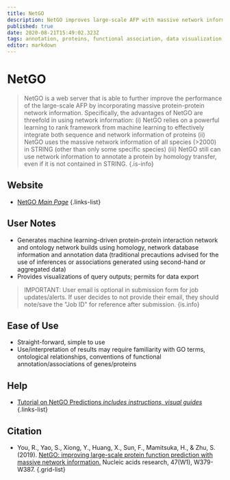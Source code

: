 ```yaml
---
title: NetGO
description: NetGO improves large-scale AFP with massive network information.
published: true
date: 2020-08-21T15:49:02.323Z
tags: annotation, proteins, functional association, data visualization, network, interaction, ontology, analysis tool, functional annotation
editor: markdown
---
```


# NetGO

> NetGO is a web server that is able to further improve the performance of the large-scale AFP by incorporating massive protein-protein network information. Specifically, the advantages of NetGO are threefold in using network information: 
(i) NetGO relies on a powerful learning to rank framework from machine learning to effectively integrate both sequence and network information of proteins
(ii) NetGO uses the massive network information of all species (>2000) in STRING (other than only some specific species) 
(iii) NetGO still can use network information to annotate a protein by homology transfer, even if it is not contained in STRING.
{.is-info}

 
## Website 

- [NetGO *Main Page*](http://issubmission.sjtu.edu.cn/netgo/)
 {.links-list}


## User Notes
 - Generates machine learning-driven protein-protein interaction network and ontology network builds using homology, network database information and annotation data (traditional precautions advised for the use of inferences or associations generated using second-hand or aggregated data)
 - Provides visualizations of query outputs; permits for data export
 
 >IMPORTANT:   User email is optional in submission form for job updates/alerts. If user decides to not provide their email, they should note/save the "Job ID" for reference after submission.
{is.info}

 
## Ease of Use
- Straight-forward, simple to use
- Use/interpretation of results may require familiarity with GO terms, ontological relationships, conventions of functional annotation/associations of genes/proteins

## Help
- [Tutorial on NetGO Predictions *includes instructions, visual guides*](http://issubmission.sjtu.edu.cn/netgo/#)
 {.links-list}
 
## Citation 

- You, R., Yao, S., Xiong, Y., Huang, X., Sun, F., Mamitsuka, H., & Zhu, S. (2019). [NetGO: improving large-scale protein function prediction with massive network information.](https://academic.oup.com/nar/article/47/W1/W379/5491749) Nucleic acids research, 47(W1), W379-W387.
{.grid-list}
